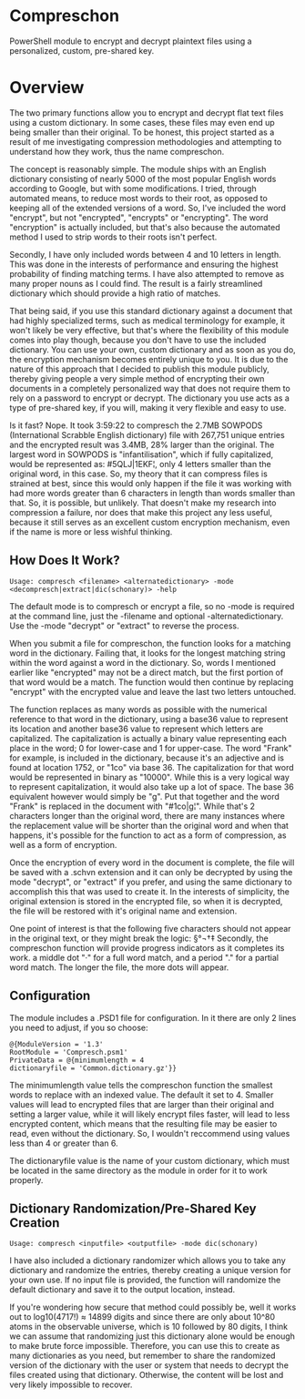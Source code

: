 # Compreschon
PowerShell module to encrypt and decrypt plaintext files using a personalized, custom, pre-shared key.

# Overview

The two primary functions allow you to encrypt and decrypt flat text files using a custom dictionary. In some cases, these files may even end up being smaller than their original. To be honest, this project started as a result of me investigating compression methodologies and attempting to understand how they work, thus the name compreschon.

The concept is reasonably simple. The module ships with an English dictionary consisting of nearly 5000 of the most popular English words according to Google, but with some modifications. I tried, through automated means, to reduce most words to their root, as opposed to keeping all of the extended versions of a word. So, I've included the word "encrypt", but not "encrypted", "encrypts" or "encrypting". The word "encryption" is actually included, but that's also because the automated method I used to strip words to their roots isn't perfect.

Secondly, I have only included words between 4 and 10 letters in length. This was done in the interests of performance and ensuring the highest probability of finding matching terms. I have also attempted to remove as many proper nouns as I could find. The result is a fairly streamlined dictionary which should provide a high ratio of matches. 

That being said, if you use this standard dictionary against a document that had highly specialized terms, such as medical terminology for example, it won't likely be very effective, but that's where the flexibility of this module comes into play though, because you don't have to use the included dictionary. You can use your own, custom dictionary and as soon as you do, the encryption mechanism becomes entirely unique to you. It is due to the nature of this approach that I decided to publish this module publicly, thereby giving people a very simple method of encrypting their own documents in a completely personalized way that does not require them to rely on a password to encrypt or decrypt. The dictionary you use acts as a type of pre-shared key, if you will, making it very flexible and easy to use.

Is it fast? Nope. It took 3:59:22 to compresch the 2.7MB SOWPODS (International Scrabble English dictionary) file with 267,751 unique entries and the encrypted result was 3.4MB, 28% larger than the original. The largest word in SOWPODS is "infantilisation", which if fully capitalized, would be represented as: #5QLJ|1EKF¦, only 4 letters smaller than the original word, in this case. So, my theory that it can compress files is strained at best, since this would only happen if the file it was working with had more words greater than 6 characters in length than words smaller than that. So, it is possible, but unlikely. That doesn't make my research into compression a failure, nor does that make this project any less useful, because it still serves as an excellent custom encryption mechanism, even if the name is more or less wishful thinking.

## How Does It Work?

	Usage: compresch <filename> <alternatedictionary> -mode <decompresch|extract|dic(schonary)> -help

The default mode is to compresch or encrypt a file, so no -mode is required at the command line, just the -filename and optional -alternatedictionary. Use the -mode "decrypt" or "extract" to reverse the process.

When you submit a file for compreschon, the function looks for a matching word in the dictionary. Failing that, it looks for the longest matching string within the word against a word in the dictionary. So, words I mentioned earlier like "encrypted" may not be a direct match, but the first portion of that word would be a match. The function would then continue by replacing "encrypt" with the encrypted value and leave the last two letters untouched. 

The function replaces as many words as possible with the numerical reference to that word in the dictionary, using a base36 value to represent its location and another base36 value to represent which letters are capitalized. The capitalization is actually a binary value representing each place in the word; 0 for lower-case and 1 for upper-case. The word "Frank" for example, is included in the dictionary, because it's an adjective and is found at location 1752, or "1co" via base 36. The capitalization for that word would be represented in binary as "10000". While this is a very logical way to represent capitalization, it would also take up a lot of space. The base 36 equivalent however would simply be "g". Put that together and the word "Frank" is replaced in the document with "#1co|g¦". While that's 2 characters longer than the original word, there are many instances where the replacement value will be shorter than the original word and when that happens, it's possible for the function to act as a form of compression, as well as a form of encryption.

Once the encryption of every word in the document is complete, the file will be saved with a .schvn extension and it can only be decrypted by using the mode "decrypt", or "extract" if you prefer, and using the same dictionary to accomplish this that was used to create it. In the interests of simplicity, the original extension is stored in the encrypted file, so when it is decrypted, the file will be restored with it's original name and extension.

One point of interest is that the following five characters should not appear in the original text, or they might break the logic: §°¬†‡
Secondly, the compreschon function will provide progress indicators as it completes its work. a middle dot "·" for a full word match, and a period "." for a partial word match. The longer the file, the more dots will appear.
## Configuration

The module includes a .PSD1 file for configuration. In it there are only 2 lines you need to adjust, if you so choose:

	@{ModuleVersion = '1.3'
 	RootModule = 'Compresch.psm1'
  	PrivateData = @{minimumlength = 4
   	dictionaryfile = 'Common.dictionary.gz'}}

The minimumlength value tells the compreschon function the smallest words to replace with an indexed value. The default it set to 4. Smaller values will lead to encrypted files that are larger than their original and setting a larger value, while it will likely encrypt files faster, will lead to less encrypted content, which means that the resulting file may be easier to read, even without the dictionary. So, I wouldn't reccommend using values less than 4 or greater than 6.

The dictionaryfile value is the name of your custom dictionary, which must be located in the same directory as the module in order for it to work properly.

## Dictionary Randomization/Pre-Shared Key Creation

	Usage: compresch <inputfile> <outputfile> -mode dic(schonary)

I have also included a dictionary randomizer which allows you to take any dictionary and randomize the entries, thereby creating a unique version for your own use. If no input file is provided, the function will randomize the default dictionary and save it to the output location, instead.

If you're wondering how secure that method could possibly be, well it works out to log10(4717!) ≈ 14899 digits and since there are only about 10^80 atoms in the observable universe, which is 10 followed by 80 digits, I think we can assume that randomizing just this dictionary alone would be enough to make brute force impossible. Therefore, you can use this to create as many dictionaries as you need, but remember to share the randomized version of the dictionary with the user or system that needs to decrypt the files created using that dictionary. Otherwise, the content will be lost and very likely impossible to recover.
